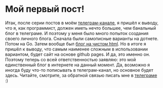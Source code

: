 # Мой первый пост!
Итак, после серии постов в моём [телеграм-канале](https://t.me/iospam), я пришёл к выводу, что я, как программист, должен иметь нечто большее, чем банальный блог в телеграме. И поэтому у меня было много попыток создания своего личного блога. Сначала были самописные варианты на дотнете. Потом на Go. Затем вообще был [блог на чистом html](https://complexityoff.github.io). Но в итоге я пришёл к выводу, что самым наименее сложным в использовании вариантом, будет сайт на основе github pages. И да, это именно он. Поэтому теперь со всей ответственностью заявляю: это мой единственный блог в интернете на данный момент. Да, возможно я иногда буду что-то пописывать в телеграм-канал, но основное будет здесь. Читайте, смотрите, за обратной связью писать мне в [телеграме](https://t.me/svprax) :)
